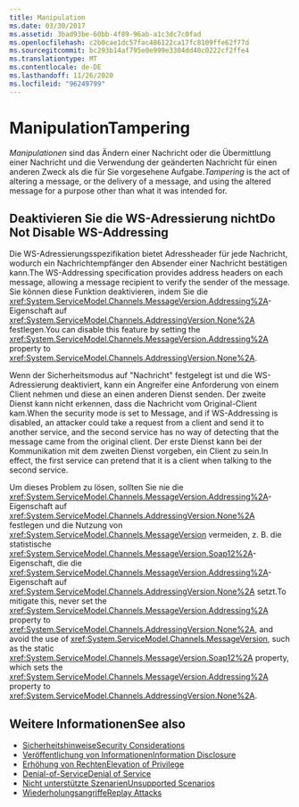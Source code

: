 ```yaml
---
title: Manipulation
ms.date: 03/30/2017
ms.assetid: 3bad93be-60bb-4f89-96ab-a1c3dc7c0fad
ms.openlocfilehash: c2b0cae1dc57fac486122ca17fc8109ffe62f77d
ms.sourcegitcommit: bc293b14af795e0e999e3304dd40c0222cf2ffe4
ms.translationtype: MT
ms.contentlocale: de-DE
ms.lasthandoff: 11/26/2020
ms.locfileid: "96249799"
---
```

# <a name="tampering"></a><span data-ttu-id="7c0c3-102">Manipulation</span><span class="sxs-lookup"><span data-stu-id="7c0c3-102">Tampering</span></span>

<span data-ttu-id="7c0c3-103">*Manipulationen* sind das Ändern einer Nachricht oder die Übermittlung einer Nachricht und die Verwendung der geänderten Nachricht für einen anderen Zweck als die für Sie vorgesehene Aufgabe.</span><span class="sxs-lookup"><span data-stu-id="7c0c3-103">*Tampering* is the act of altering a message, or the delivery of a message, and using the altered message for a purpose other than what it was intended for.</span></span>  
  
## <a name="do-not-disable-ws-addressing"></a><span data-ttu-id="7c0c3-104">Deaktivieren Sie die WS-Adressierung nicht</span><span class="sxs-lookup"><span data-stu-id="7c0c3-104">Do Not Disable WS-Addressing</span></span>  

 <span data-ttu-id="7c0c3-105">Die WS-Adressierungsspezifikation bietet Adressheader für jede Nachricht, wodurch ein Nachrichtempfänger den Absender einer Nachricht bestätigen kann.</span><span class="sxs-lookup"><span data-stu-id="7c0c3-105">The WS-Addressing specification provides address headers on each message, allowing a message recipient to verify the sender of the message.</span></span> <span data-ttu-id="7c0c3-106">Sie können diese Funktion deaktivieren, indem Sie die <xref:System.ServiceModel.Channels.MessageVersion.Addressing%2A>-Eigenschaft auf <xref:System.ServiceModel.Channels.AddressingVersion.None%2A> festlegen.</span><span class="sxs-lookup"><span data-stu-id="7c0c3-106">You can disable this feature by setting the <xref:System.ServiceModel.Channels.MessageVersion.Addressing%2A> property to <xref:System.ServiceModel.Channels.AddressingVersion.None%2A>.</span></span>  
  
 <span data-ttu-id="7c0c3-107">Wenn der Sicherheitsmodus auf "Nachricht" festgelegt ist und die WS-Adressierung deaktiviert, kann ein Angreifer eine Anforderung von einem Client nehmen und diese an einen anderen Dienst senden. Der zweite Dienst kann nicht erkennen, dass die Nachricht vom Original-Client kam.</span><span class="sxs-lookup"><span data-stu-id="7c0c3-107">When the security mode is set to Message, and if WS-Addressing is disabled, an attacker could take a request from a client and send it to another service, and the second service has no way of detecting that the message came from the original client.</span></span> <span data-ttu-id="7c0c3-108">Der erste Dienst kann bei der Kommunikation mit dem zweiten Dienst vorgeben, ein Client zu sein.</span><span class="sxs-lookup"><span data-stu-id="7c0c3-108">In effect, the first service can pretend that it is a client when talking to the second service.</span></span>  
  
 <span data-ttu-id="7c0c3-109">Um dieses Problem zu lösen, sollten Sie nie die <xref:System.ServiceModel.Channels.MessageVersion.Addressing%2A>-Eigenschaft auf <xref:System.ServiceModel.Channels.AddressingVersion.None%2A> festlegen und die Nutzung von <xref:System.ServiceModel.Channels.MessageVersion> vermeiden, z. B. die statistische <xref:System.ServiceModel.Channels.MessageVersion.Soap12%2A>-Eigenschaft, die die <xref:System.ServiceModel.Channels.MessageVersion.Addressing%2A>-Eigenschaft auf <xref:System.ServiceModel.Channels.AddressingVersion.None%2A> setzt.</span><span class="sxs-lookup"><span data-stu-id="7c0c3-109">To mitigate this, never set the <xref:System.ServiceModel.Channels.MessageVersion.Addressing%2A> property to <xref:System.ServiceModel.Channels.AddressingVersion.None%2A>, and avoid the use of <xref:System.ServiceModel.Channels.MessageVersion>, such as the static <xref:System.ServiceModel.Channels.MessageVersion.Soap12%2A> property, which sets the <xref:System.ServiceModel.Channels.MessageVersion.Addressing%2A> property to <xref:System.ServiceModel.Channels.AddressingVersion.None%2A>.</span></span>  
  
## <a name="see-also"></a><span data-ttu-id="7c0c3-110">Weitere Informationen</span><span class="sxs-lookup"><span data-stu-id="7c0c3-110">See also</span></span>

- [<span data-ttu-id="7c0c3-111">Sicherheitshinweise</span><span class="sxs-lookup"><span data-stu-id="7c0c3-111">Security Considerations</span></span>](security-considerations-in-wcf.md)
- [<span data-ttu-id="7c0c3-112">Veröffentlichung von Informationen</span><span class="sxs-lookup"><span data-stu-id="7c0c3-112">Information Disclosure</span></span>](information-disclosure.md)
- [<span data-ttu-id="7c0c3-113">Erhöhung von Rechten</span><span class="sxs-lookup"><span data-stu-id="7c0c3-113">Elevation of Privilege</span></span>](elevation-of-privilege.md)
- [<span data-ttu-id="7c0c3-114">Denial-of-Service</span><span class="sxs-lookup"><span data-stu-id="7c0c3-114">Denial of Service</span></span>](denial-of-service.md)
- [<span data-ttu-id="7c0c3-115">Nicht unterstützte Szenarien</span><span class="sxs-lookup"><span data-stu-id="7c0c3-115">Unsupported Scenarios</span></span>](unsupported-scenarios.md)
- [<span data-ttu-id="7c0c3-116">Wiederholungsangriffe</span><span class="sxs-lookup"><span data-stu-id="7c0c3-116">Replay Attacks</span></span>](replay-attacks.md)
